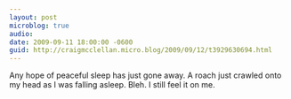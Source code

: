 ```yaml
---
layout: post
microblog: true
audio: 
date: 2009-09-11 18:00:00 -0600
guid: http://craigmcclellan.micro.blog/2009/09/12/t3929630694.html
---
```

Any hope of peaceful sleep has just gone away. A roach just crawled onto my head as I was falling asleep. Bleh. I still feel it on me.
